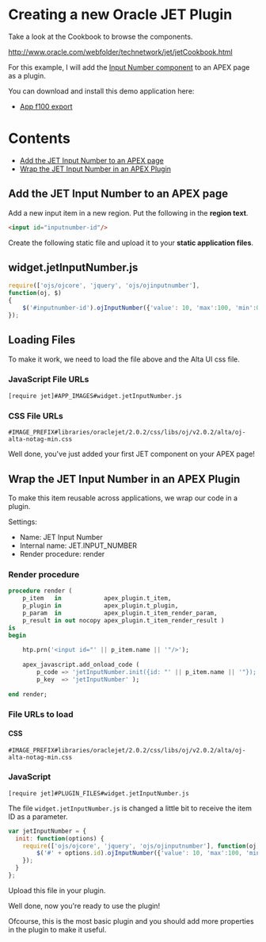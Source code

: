 # Creating a new Oracle JET Plugin

Take a look at the Cookbook to browse the components.

http://www.oracle.com/webfolder/technetwork/jet/jetCookbook.html

For this example, I will add the [Input Number component](http://www.oracle.com/webfolder/technetwork/jet/jetCookbook.html?component=inputNumber&demo=inputNumber) to an APEX page as a plugin.

You can download and install this demo application here:
- [App f100 export](ld)

# Contents
- [Add the JET Input Number to an APEX page](add-the-jet-input-number-to-an-apex-page)
- [Wrap the JET Input Number in an APEX Plugin](wrap-the-jet-input-number-in-an-apex-plugin)

## Add the JET Input Number to an APEX page
Add a new input item in a new region. Put the following in the **region text**.

```html
<input id="inputnumber-id"/>
```

Create the following static file and upload it to your **static application files**.

## widget.jetInputNumber.js

```javascript
require(['ojs/ojcore', 'jquery', 'ojs/ojinputnumber'],
function(oj, $)
{
    $('#inputnumber-id').ojInputNumber({'value': 10, 'max':100, 'min':0, 'step':2});
});
```

## Loading Files

To make it work, we need to load the file above and the Alta UI css file.

### JavaScript File URLs
```
[require jet]#APP_IMAGES#widget.jetInputNumber.js
```

### CSS File URLs
```
#IMAGE_PREFIX#libraries/oraclejet/2.0.2/css/libs/oj/v2.0.2/alta/oj-alta-notag-min.css
```

Well done, you've just added your first JET component on your APEX page!

## Wrap the JET Input Number in an APEX Plugin

To make this item reusable across applications, we wrap our code in a plugin.

Settings:
- Name: JET Input Number
- Internal name: JET.INPUT_NUMBER
- Render procedure: render

### Render procedure
```sql
procedure render (
    p_item   in            apex_plugin.t_item,
    p_plugin in            apex_plugin.t_plugin,
    p_param  in            apex_plugin.t_item_render_param,
    p_result in out nocopy apex_plugin.t_item_render_result )
is
begin
    
    htp.prn('<input id="' || p_item.name || '"/>');
    
    apex_javascript.add_onload_code (
        p_code => 'jetInputNumber.init({id: "' || p_item.name || '"});',
        p_key  => 'jetInputNumber' );
  
end render;
```

### File URLs to load

#### CSS
```
#IMAGE_PREFIX#libraries/oraclejet/2.0.2/css/libs/oj/v2.0.2/alta/oj-alta-notag-min.css
```

### JavaScript
```
[require jet]#PLUGIN_FILES#widget.jetInputNumber.js
```

The file `widget.jetInputNumber.js` is changed a little bit to receive the item ID as a parameter.

```javascript
var jetInputNumber = {
  init: function(options) {
    require(['ojs/ojcore', 'jquery', 'ojs/ojinputnumber'], function(oj, $) {
        $('#' + options.id).ojInputNumber({'value': 10, 'max':100, 'min':0, 'step':2});
    });
  }
};
```

Upload this file in your plugin.

Well done, now you're ready to use the plugin!

Ofcourse, this is the most basic plugin and you should add more properties in the plugin to make it useful.
